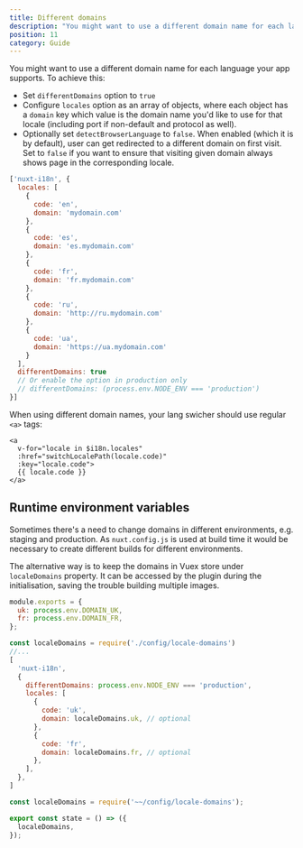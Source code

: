 ```yaml
---
title: Different domains
description: "You might want to use a different domain name for each language your app supports. To achieve this:"
position: 11
category: Guide
---
```


You might want to use a different domain name for each language your app supports. To achieve this:

* Set `differentDomains` option to `true`
* Configure `locales` option as an array of objects, where each object has a `domain` key which value is the domain name you'd like to use for that locale (including port if non-default and protocol as well).
* Optionally set `detectBrowserLanguage` to `false`. When enabled (which it is by default), user can get redirected to a different domain on first visit. Set to `false` if you want to ensure that visiting given domain always shows page in the corresponding locale.

</alert>

```js {}[nuxt.config.js]
['nuxt-i18n', {
  locales: [
    {
      code: 'en',
      domain: 'mydomain.com'
    },
    {
      code: 'es',
      domain: 'es.mydomain.com'
    },
    {
      code: 'fr',
      domain: 'fr.mydomain.com'
    },
    {
      code: 'ru',
      domain: 'http://ru.mydomain.com'
    },
    {
      code: 'ua',
      domain: 'https://ua.mydomain.com'
    }
  ],
  differentDomains: true
  // Or enable the option in production only
  // differentDomains: (process.env.NODE_ENV === 'production')
}]
```

When using different domain names, your lang swicher should use regular `<a>` tags:

```vue
<a
  v-for="locale in $i18n.locales"
  :href="switchLocalePath(locale.code)"
  :key="locale.code">
  {{ locale.code }}
</a>
```

## Runtime environment variables

Sometimes there's a need to change domains in different environments, e.g. staging and production.
As `nuxt.config.js` is used at build time it would be necessary to create different builds for different environments.

The alternative way is to keep the domains in Vuex store under `localeDomains` property. It can be accessed by the plugin
during the initialisation, saving the trouble building multiple images.

```js {}[config/locale-domains.js]
module.exports = {
  uk: process.env.DOMAIN_UK,
  fr: process.env.DOMAIN_FR,
};
```

```js {}[nuxt.config.js]
const localeDomains = require('./config/locale-domains')
//...
[
  'nuxt-i18n',
  {
    differentDomains: process.env.NODE_ENV === 'production',
    locales: [
      {
        code: 'uk',
        domain: localeDomains.uk, // optional
      },
      {
        code: 'fr',
        domain: localeDomains.fr, // optional
      },
    ],
  },
]
```

```js {}[store/index.js]
const localeDomains = require('~~/config/locale-domains');

export const state = () => ({
  localeDomains,
});
```

